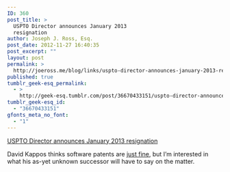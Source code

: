 ```yaml
---
ID: 360
post_title: >
  USPTO Director announces January 2013
  resignation
author: Joseph J. Ross, Esq.
post_date: 2012-11-27 16:40:35
post_excerpt: ""
layout: post
permalink: >
  http://joeross.me/blog/links/uspto-director-announces-january-2013-resignation/
published: true
tumblr_geek-esq_permalink:
  - >
    http://geek-esq.tumblr.com/post/36670433151/uspto-director-announces-january-2013-resignation
tumblr_geek-esq_id:
  - "36670433151"
gfonts_meta_no_font:
  - "1"
---
```

<a href='http://thehill.com/blogs/hillicon-valley/technology/269415-patent-chief-to-step-down'>USPTO Director announces January 2013 resignation</a><div class="link_description"><p>David Kappos thinks software patents are <a href="http://joeross.me/post/36289044018/uspto-director-defends-software-patents" target="_blank">just fine</a>, but I&#8217;m interested in what his as-yet unknown successor will have to say on the matter.</p></div>
